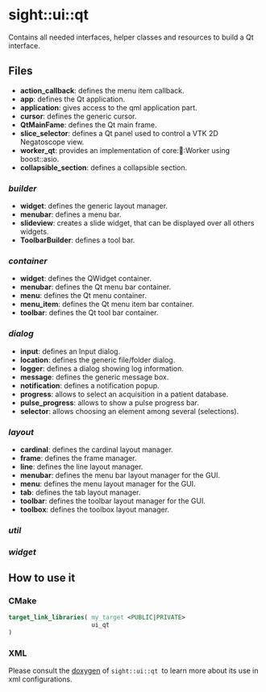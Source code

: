 # sight::ui::qt

Contains all needed interfaces, helper classes and resources to build a Qt interface.

## Files

- **action_callback**: defines the menu item callback.
- **app**: defines the Qt application.
- **application**: gives access to the qml application part.
- **cursor**: defines the generic cursor.
- **QtMainFame**: defines the Qt main frame.
- **slice_selector**: defines a Qt panel used to control a VTK 2D Negatoscope view.
- **worker_qt**: provides an implementation of core::thread::Worker using boost::asio.
- **collapsible_section**: defines a collapsible section. 
 
### _builder_

- **widget**: defines the generic layout manager.
- **menubar**: defines a menu bar.
- **slideview**: creates a slide widget, that can be displayed over all others widgets.
- **ToolbarBuilder**: defines a tool bar.

### _container_

- **widget**: defines the QWidget container.
- **menubar**: defines the Qt menu bar container.
- **menu**: defines the Qt menu container.
- **menu_item**: defines the Qt menu item bar container.
- **toolbar**: defines the Qt tool bar container.

### _dialog_

- **input**: defines an Input dialog.
- **location**: defines the generic file/folder dialog.
- **logger**: defines a dialog showing log information.
- **message**: defines the generic message box.
- **notification**: defines a notification popup.
- **progress**: allows to select an acquisition in a patient database.
- **pulse_progress**: allows to show a pulse progress bar.
- **selector**: allows choosing an element among several (selections).

### _layout_

- **cardinal**: defines the cardinal layout manager.
- **frame**: defines the frame manager.
- **line**: defines the line layout manager.
- **menubar**: defines the menu bar layout manager for the GUI.
- **menu**: defines the menu layout manager for the GUI.
- **tab**: defines the tab layout manager.
- **toolbar**: defines the toolbar layout manager for the GUI.
- **toolbox**: defines the toolbox layout manager.

### _util_

### _widget_

## How to use it

### CMake

```cmake
target_link_libraries( my_target <PUBLIC|PRIVATE> 
                       ui_qt
)
```

### XML

Please consult the [doxygen](https://sight.pages.ircad.fr/sight) of `sight::ui::qt `to learn more about its use in xml configurations.
